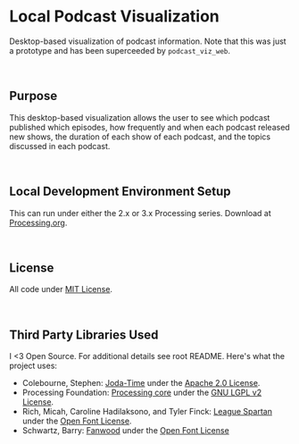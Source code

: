 Local Podcast Visualization
================================================================================
Desktop-based visualization of podcast information. Note that this was just a prototype and has been superceeded by ```podcast_viz_web```.

<br>

Purpose
--------------------------------------------------------------------------------
This desktop-based visualization allows the user to see which podcast published which episodes, how frequently and when each podcast released new shows, the duration of each show of each podcast, and the topics discussed in each podcast.

<br>

Local Development Environment Setup
--------------------------------------------------------------------------------
This can run under either the 2.x or 3.x Processing series. Download at [Processing.org](https://processing.org/download/).

<br>

License
--------------------------------------------------------------------------------
All code under [MIT License](http://opensource.org/licenses/MIT). 

<br>

Third Party Libraries Used
--------------------------------------------------------------------------------
I <3 Open Source. For additional details see root README. Here's what the project uses:

 - Colebourne, Stephen: [Joda-Time](http://www.joda.org/joda-time/) under the [Apache 2.0 License](http://www.joda.org/joda-time/license.html).
 - Processing Foundation: [Processing core](https://processing.org) under the [GNU LGPL v2 License](https://github.com/processing/processing/wiki/FAQ).
 - Rich, Micah, Caroline Hadilaksono, and Tyler Finck: [League Spartan](https://www.theleagueofmoveabletype.com/league-spartan) under the [Open Font License](http://scripts.sil.org/cms/scripts/page.php?site_id=nrsi&id=OFL).
 - Schwartz, Barry: [Fanwood](https://www.theleagueofmoveabletype.com/fanwood) under the [Open Font License](http://scripts.sil.org/cms/scripts/page.php?site_id=nrsi&id=OFL)

